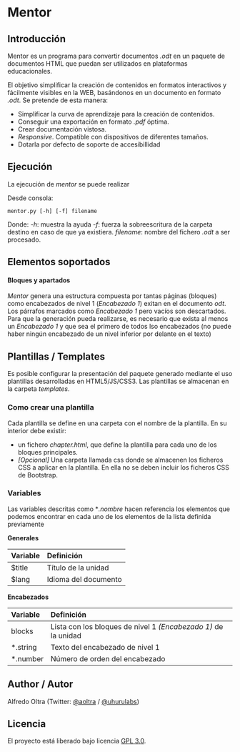 
# Mentor

## Introducción

Mentor es un programa para convertir documentos *.odt* en un paquete de documentos HTML que puedan ser utilizados en plataformas educacionales. 

El objetivo simplificar la creación de contenidos en formatos interactivos y fácilmente visibles en la WEB, basándonos en un documento en formato *.odt*. Se pretende de esta manera:

* Simplificar la curva de aprendizaje para la creación de contenidos.
* Conseguir una exportación en formato *.pdf* óptima.
* Crear documentación vistosa.
* *Responsive*. Compatible con dispositivos de diferentes tamaños.
* Dotarla por defecto de soporte de accesibillidad

## Ejecución

La ejecución de *mentor* se puede realizar 

Desde consola:

~~~
mentor.py [-h] [-f] filename
~~~

Donde:
    *-h*: muestra la ayuda
    *-f*: fuerza la sobreescritura de la carpeta destino en caso de que ya existiera.
    *filename*: nombre del fichero *.odt* a ser procesado.

## Elementos soportados

#### Bloques y apartados

*Mentor* genera una estructura compuesta por tantas páginas (bloques) como encabezados de nivel 1 (*Encabezado 1*) exitan en el documento *odt*. Los párrafos marcados como *Encabezado 1* pero vacíos son descartados. Para que la generación pueda realizarse, es necesario que exista al menos un *Encabezado 1* y que sea el primero de todos lso encabezados (no puede haber ningún encabezado de un nivel inferior por delante en el texto)

## Plantillas / Templates

Es posible configurar la presentación del paquete generado mediante el uso plantillas desarrolladas en HTML5/JS/CSS3. Las plantillas se almacenan en la carpeta *templates*.

### Como crear una plantilla

Cada plantilla se define en una carpeta con el nombre de la plantilla. En su interior debe existir:

* un fichero *chapter.html*, que define la plantilla para cada uno de los bloques principales.
* *[Opcional]* Una carpeta llamada css donde se almacenen los ficheros CSS a aplicar en la plantilla. En ella no se deben incluir los ficheros CSS de Bootstrap.

### Variables

Las variables descritas como **.nombre* hacen referencia los elementos que podemos encontrar en cada uno de los elementos de la lista definida previamente

**Generales**

| Variable | Definición           | 
| :------- | :------------------- | 
| $title   | Título de la unidad  |
| $lang    | Idioma del documento |

**Encabezados**

| Variable | Definición           | 
| :------- | :------------------- | 
| blocks   | Lista con los bloques de nivel 1 *(Encabezado 1)* de la unidad  | 
| *.string   | Texto del encabezado de nivel 1 | 
| *.number   | Número de orden del encabezado | 


## Author / Autor

Alfredo Oltra (Twitter:  [@aoltra](https://twitter.com/aoltra) / [@uhurulabs](https://twitter.com/uhurulabs))

## Licencia
	
El proyecto está liberado bajo licencia [GPL 3.0](https://www.gnu.org/licenses/gpl-3.0-standalone.html).